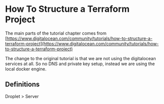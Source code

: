 # How To Structure a Terraform Project

The main parts of the tutorial chapter comes from
[https://www.digitalocean.com/community/tutorials/how-to-structure-a-terraform-project](https://www.digitalocean.com/community/tutorials/how-to-structure-a-terraform-project)

The change to the original tutorial is that we are not using the digitalocean services at all. So no DNS and private key
setup, instead we are using the local docker engine.

## Definitions

Droplet > Server